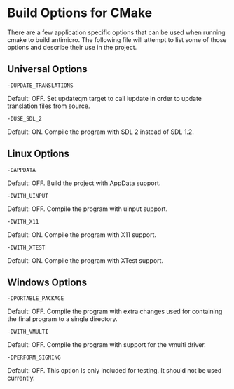 # Build Options for CMake

There are a few application specific options that can be used when running
cmake to build antimicro. The following file will attempt to list some of those
options and describe their use in the project.

## Universal Options

    -DUPDATE_TRANSLATIONS

Default: OFF. Set updateqm target to call lupdate in order to update 
translation files from source.

    -DUSE_SDL_2

Default: ON. Compile the program with SDL 2 instead of SDL 1.2.

## Linux Options

    -DAPPDATA

Default: OFF. Build the project with AppData support.

    -DWITH_UINPUT

Default: OFF. Compile the program with uinput support.

    -DWITH_X11

Default: ON. Compile the program with X11 support.

    -DWITH_XTEST

Default: ON. Compile the program with XTest support.


## Windows Options

    -DPORTABLE_PACKAGE

Default: OFF. Compile the program with extra changes used for containing the
final program to a single directory.

    -DWITH_VMULTI

Default: OFF. Compile the program with support for the vmulti driver.

    -DPERFORM_SIGNING

Default: OFF. This option is only included for testing. It should not be used 
currently.

